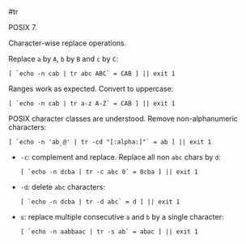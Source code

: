 #tr

POSIX 7.

Character-wise replace operations.

Replace `a` by `A`, `b` by `B` and `c` by `C`:

    [ `echo -n cab | tr abc ABC` = CAB ] || exit 1

Ranges work as expected. Convert to uppercase:

    [ `echo -n cab | tr a-z A-Z` = CAB ] || exit 1

POSIX character classes are understood. Remove non-alphanumeric characters:

    [ `echo -n 'ab_@' | tr -cd "[:alpha:]"` = ab ] || exit 1

-   `-c`: complement and replace. Replace all non `abc` chars by `d`:

        [ `echo -n dcba | tr -c abc 0` = 0cba ] || exit 1

-   `-d`: delete `abc` characters:

        [ `echo -n dcba | tr -d abc` = d ] || exit 1

-   `s`: replace multiple consecutive `a` and `b` by a single character:

        [ `echo -n aabbaac | tr -s ab` = abac ] || exit 1
